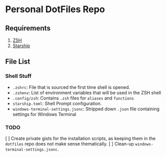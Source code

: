 # Personal DotFiles Repo


## Requirements

1. [ZSH](https://github.com/ohmyzsh/ohmyzsh/wiki/Installing-ZSH#install-and-set-up-zsh-as-default)
2. [Starship](https://starship.rs/guide/#%F0%9F%9A%80-installation) 

## File List

### Shell Stuff

- `.zshrc`: File that is sourced the first time shell is opened. 
- `.zshenv`: List of environment variables that will be used in the ZSH shell
- `.config/zsh`: Contains `.zsh` files for `aliases` and `functions`
- `starship.toml`: Shell Prompt configuration. 
- `windows-terminal-settings.jsonc`: Stripped down `.json` file containing settings for Windows Terminal

### TODO

[ ] Create private gists for the installation scripts, as keeping them in the `dotfiles` repo does not make sense thematically.
[ ] Clean-up `windows-terminal-settings.jsonc`. 
